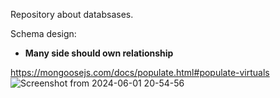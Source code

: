 Repository about databsases.

Schema design:

- __Many side should own relationship__

https://mongoosejs.com/docs/populate.html#populate-virtuals
![Screenshot from 2024-06-01 20-54-56](https://github.com/VIK2395/Databases/assets/50545334/5bbbeebd-6cd7-4d7e-a8ad-3db3b2d06488)

